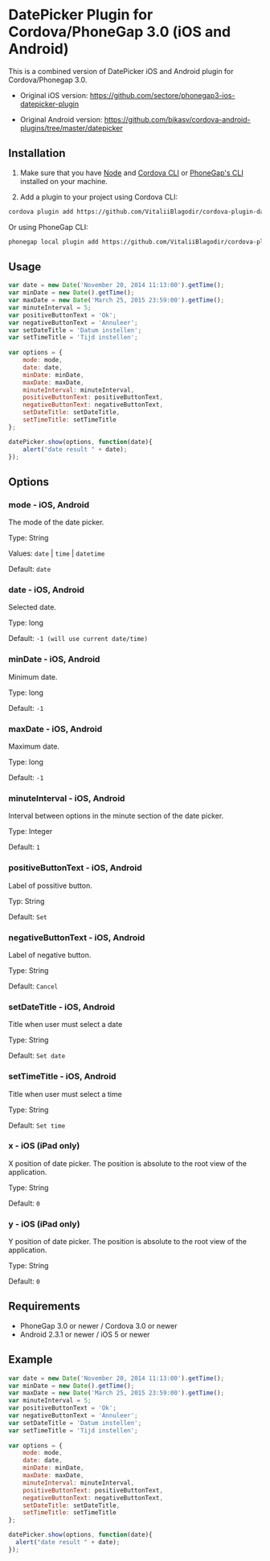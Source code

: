 # DatePicker Plugin for Cordova/PhoneGap 3.0 (iOS and Android)

This is a combined version of DatePicker iOS and Android plugin for Cordova/Phonegap 3.0.
- Original iOS version: https://github.com/sectore/phonegap3-ios-datepicker-plugin

- Original Android version: https://github.com/bikasv/cordova-android-plugins/tree/master/datepicker

## Installation

1) Make sure that you have [Node](http://nodejs.org/) and [Cordova CLI](https://github.com/apache/cordova-cli) or [PhoneGap's CLI](https://github.com/mwbrooks/phonegap-cli) installed on your machine.

2) Add a plugin to your project using Cordova CLI:

```bash
cordova plugin add https://github.com/VitaliiBlagodir/cordova-plugin-datepicker
```
Or using PhoneGap CLI:

```bash
phonegap local plugin add https://github.com/VitaliiBlagodir/cordova-plugin-datepicker
```

## Usage

```js
var date = new Date('November 20, 2014 11:13:00').getTime();
var minDate = new Date().getTime();
var maxDate = new Date('March 25, 2015 23:59:00').getTime();
var minuteInterval = 5;
var positiveButtonText = 'Ok';
var negativeButtonText = 'Annuleer';
var setDateTitle = 'Datum instellen';
var setTimeTitle = 'Tijd instellen';
            
var options = {
	mode: mode,
    date: date,
    minDate: minDate,
    maxDate: maxDate,
    minuteInterval: minuteInterval,
    positiveButtonText: positiveButtonText,
    negativeButtonText: negativeButtonText,
    setDateTitle: setDateTitle,
    setTimeTitle: setTimeTitle
};

datePicker.show(options, function(date){
	alert("date result " + date);  
});
```

## Options

### mode - iOS, Android
The mode of the date picker.

Type: String

Values: `date` | `time` | `datetime`

Default: `date`

### date - iOS, Android
Selected date.

Type: long

Default: `-1 (will use current date/time)`

### minDate - iOS, Android
Minimum date.

Type: long

Default: `-1`

### maxDate - iOS, Android
Maximum date.

Type: long

Default: `-1` 

### minuteInterval - iOS, Android
Interval between options in the minute section of the date picker.

Type: Integer

Default: `1`

### positiveButtonText - iOS, Android
Label of possitive button.

Typ: String

Default: `Set`

### negativeButtonText - iOS, Android
Label of negative button.

Type: String

Default: `Cancel`

### setDateTitle - iOS, Android
Title when user must select a date

Type: String

Default: `Set date`

### setTimeTitle - iOS, Android
Title when user must select a time

Type: String

Default: `Set time`

### x - iOS (iPad only)
X position of date picker. The position is absolute to the root view of the application.

Type: String

Default: `0`

### y - iOS (iPad only)
Y position of date picker. The position is absolute to the root view of the application.

Type: String

Default: `0`

## Requirements
- PhoneGap 3.0 or newer / Cordova 3.0 or newer
- Android 2.3.1 or newer / iOS 5 or newer

## Example

```js
var date = new Date('November 20, 2014 11:13:00').getTime();
var minDate = new Date().getTime();
var maxDate = new Date('March 25, 2015 23:59:00').getTime();
var minuteInterval = 5;
var positiveButtonText = 'Ok';
var negativeButtonText = 'Annuleer';
var setDateTitle = 'Datum instellen';
var setTimeTitle = 'Tijd instellen';
            
var options = {
	mode: mode,
    date: date,
    minDate: minDate,
    maxDate: maxDate,
    minuteInterval: minuteInterval,
    positiveButtonText: positiveButtonText,
    negativeButtonText: negativeButtonText,
    setDateTitle: setDateTitle,
    setTimeTitle: setTimeTitle
};

datePicker.show(options, function(date){
  alert("date result " + date);  
});
```